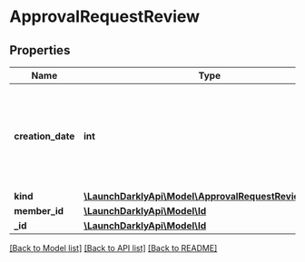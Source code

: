 # ApprovalRequestReview

## Properties
Name | Type | Description | Notes
------------ | ------------- | ------------- | -------------
**creation_date** | **int** | A unix epoch time in milliseconds specifying the date the approval request was reviewed | [optional] 
**kind** | [**\LaunchDarklyApi\Model\ApprovalRequestReviewStatus**](ApprovalRequestReviewStatus.md) |  | [optional] 
**member_id** | [**\LaunchDarklyApi\Model\Id**](Id.md) |  | [optional] 
**_id** | [**\LaunchDarklyApi\Model\Id**](Id.md) |  | [optional] 

[[Back to Model list]](../README.md#documentation-for-models) [[Back to API list]](../README.md#documentation-for-api-endpoints) [[Back to README]](../README.md)


